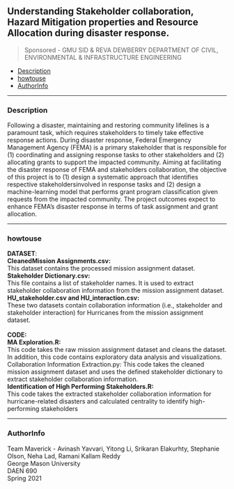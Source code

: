
## Understanding Stakeholder collaboration, Hazard Mitigation properties and Resource Allocation during disaster response.
> Sponsored - GMU SID & REVA DEWBERRY DEPARTMENT OF CIVIL, ENVIRONMENTAL & INFRASTRUCTURE ENGINEERING


- [Description](#Description)
- [howtouse](#howtouse)
- [AuthorInfo](#AuthorInfo)


<!-- toc -->
----
### Description

Following a disaster, maintaining and restoring community lifelines is a paramount task, which requires stakeholders to timely take effective response actions. During disaster response, Federal Emergency Management Agency (FEMA) is a primary stakeholder that is responsible for (1) coordinating and assigning response tasks to other stakeholders and (2) allocating grants to support the impacted community. Aiming at facilitating the disaster response of FEMA and stakeholders collaboration, the objective of this project is
to (1) design a systematic approach that identifies respective stakeholdersinvolved in response tasks and (2) design a machine-learning model that performs grant program classification given requests from the impacted community. The project outcomes expect to enhance FEMA’s disaster response in terms of task assignment and grant allocation.


----
### howtouse

**DATASET**: <br/>
**CleanedMission Assignments.csv:** <br/>
This dataset contains the processed mission assignment dataset. <br/>
**Stakeholder Dictionary.csv:** <br/>
This file contains a list of stakeholder names. It is used to extract stakeholder collaboration information from the mission assignment dataset. 
**HU_stakeholder.csv and HU_interaction.csv:** <br/>
These two datasets contain collaboration information (i.e., stakeholder and stakeholder interaction) for Hurricanes from the mission assignment dataset.<br/><br/>
**CODE:** <br/>
**MA Exploration.R:** <br/>
This code takes the raw mission assignment dataset and cleans the dataset. In addition, this code contains exploratory data analysis and visualizations.
Collaboration Information Extraction.py: This code takes the cleaned mission assignment dataset and uses the defined stakeholder dictionary to extract stakeholder collaboration information. <br/>
**Identification of High Performing Stakeholders.R:**<br/>
This code takes the extracted stakeholder collaboration information for hurricane-related disasters and calculated centrality to identify high-performing stakeholders <br/>

----
### AuthorInfo
Team Maverick - Avinash Yavvari, Yitong Li, Srikaran Elakurhty, Stephanie Olson, Neha Lad, Ramani Kallam Reddy<br/>
George Mason University<br/>
DAEN 690<br/>
Spring 2021<br/>
